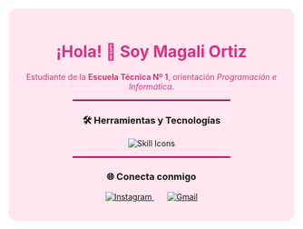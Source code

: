 <div align="center" style="background-color:#ffe6f0; padding: 20px; border-radius: 15px;">

<h1 style="color:#d63384;">¡Hola! 👋 Soy <strong>Magali Ortiz</strong></h1>

<p style="color:#d63384;">
  Estudiante de la <strong>Escuela Técnica Nº 1</strong>, orientación <em>Programación e Informática</em>.
</p>

<hr style="border-top: 2px solid #d63384; width: 60%;"/>

### 🛠️ Herramientas y Tecnologías

<p>
  <img src="https://skillicons.dev/icons?i=js,java,cs,html,css,mysql,arduino,php" alt="Skill Icons"/>
</p>

<hr style="border-top: 2px solid #d63384; width: 60%;"/>

### 🌐 Conecta conmigo

<p>
  <a href="https://instagram.com/tu_usuario" target="_blank" rel="noreferrer">
    <img src="https://skillicons.dev/icons?i=instagram" alt="Instagram"/>
  </a>
  &nbsp;&nbsp;
  &nbsp;&nbsp;
  <a href="mailto:tu_email@gmail.com">
    <img src="https://skillicons.dev/icons?i=gmail" alt="Gmail"/>
  </a>
</p>

</div>
